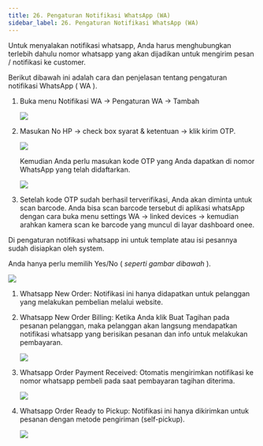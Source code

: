 ```yaml
---
title: 26. Pengaturan Notifikasi WhatsApp (WA)
sidebar_label: 26. Pengaturan Notifikasi WhatsApp (WA)
---
```

U﻿ntuk menyalakan notifikasi whatsapp, Anda harus menghubungkan terlebih dahulu nomor whatsapp yang akan dijadikan untuk mengirim pesan / notifikasi ke customer.

B﻿erikut dibawah ini adalah cara dan penjelasan tentang pengaturan notifikasi WhatsApp ( WA ).

1. B﻿uka menu Notifikasi WA -> Pengaturan WA -> Tambah

   ![](/img/pengaturan-notifikasi-wa-awal-daftar-no-wa.png)
2. M﻿asukan No HP -> check box syarat & ketentuan -> klik kirim OTP.

   ![](/img/pengaturan-notifikasi-wa-menambahkan-no-tlp-yg-ingin-didaftarkan-sbg-no-tlp-toko.png)

   K﻿emudian Anda perlu masukan kode OTP yang Anda dapatkan di nomor WhatsApp yang telah didaftarkan.

   ![](/img/pengaturan-notifikasi-wa-masukan-kode-otp.png)
3. S﻿etelah kode OTP sudah berhasil terverifikasi, Anda akan diminta untuk scan barcode. Anda bisa scan barcode tersebut di aplikasi whatsApp dengan cara buka menu settings WA -> linked devices -> kemudian arahkan kamera scan ke barcode yang muncul di layar dashboard onee.

D﻿i pengaturan notifikasi whatsapp ini untuk template atau isi pesannya sudah disiapkan oleh system. 

Anda hanya perlu memilih Yes/No ( *seperti gambar dibawah* ).

![](/img/26.-pengaturan-notifikasi-wa.png)

1. W﻿hatsapp New Order: Notifikasi ini hanya didapatkan untuk pelanggan yang melakukan pembelian melalui website.
2. W﻿hatsapp New Order Billing: Ketika Anda klik Buat Tagihan pada pesanan pelanggan, maka pelanggan akan langsung mendapatkan notifikasi whatsapp yang berisikan pesanan dan info untuk melakukan pembayaran.

   ![](/img/26.-notif-wa-buat-tagihan.png)
3. W﻿hatsapp Order Payment Received: Otomatis mengirimkan notifikasi ke nomor whatsapp pembeli pada saat pembayaran tagihan diterima. 

   ![](/img/26.-notif-wa-pembayaran-diterima.png)
4. W﻿hatsapp Order Ready to Pickup: Notifikasi ini hanya dikirimkan untuk pesanan dengan metode pengiriman (self-pickup).

   ![](/img/26.-notif-wa-siap-untuk-dipickup-self-pickup-.png)